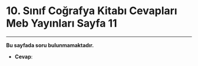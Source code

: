 # 10. Sınıf Coğrafya Kitabı Cevapları Meb Yayınları Sayfa 11

---

**Bu sayfada soru bulunmamaktadır.**

-   **Cevap**: